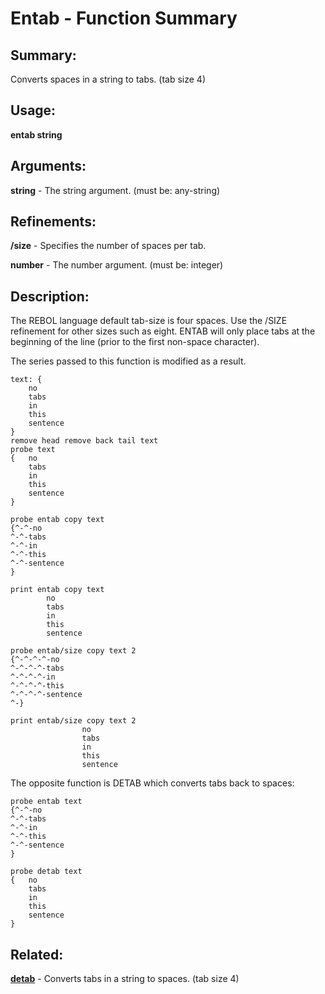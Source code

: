 # Entab - Function Summary

## Summary:

Converts spaces in a string to tabs. (tab size 4)

## Usage:

**entab string**

## Arguments:

**string** - The string argument. (must be: any-string)

## Refinements:

**/size** - Specifies the number of spaces per tab.

**number** - The number argument. (must be: integer)

## Description:

The REBOL language default tab-size is four spaces. Use the /SIZE refinement for other sizes such as eight. ENTAB will only place tabs at the beginning of the line (prior to the first non-space character).

The series passed to this function is modified as a result.

```
text: {
	no
	tabs
	in
	this
	sentence
} 
remove head remove back tail text
probe text
{	no
	tabs
	in
	this
	sentence
}
```

```
probe entab copy text
{^-^-no
^-^-tabs
^-^-in
^-^-this
^-^-sentence
}
```

```
print entab copy text
		no
		tabs
		in
		this
		sentence
```

```
probe entab/size copy text 2
{^-^-^-^-no
^-^-^-^-tabs
^-^-^-^-in
^-^-^-^-this
^-^-^-^-sentence
^-}
```

```
print entab/size copy text 2
				no
				tabs
				in
				this
				sentence
```

The opposite function is DETAB which converts tabs back to spaces:

```
probe entab text
{^-^-no
^-^-tabs
^-^-in
^-^-this
^-^-sentence
}
```

```
probe detab text
{	no
	tabs
	in
	this
	sentence
}
```

## Related:

[**detab**](http://www.rebol.com/docs/words/wdetab.html) - Converts tabs in a string to spaces. (tab size 4)